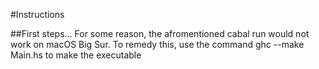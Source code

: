 #Instructions

##First steps...
For some reason, the afromentioned cabal run would not work on macOS Big Sur. To remedy this, use the command ghc --make Main.hs to make the executable

